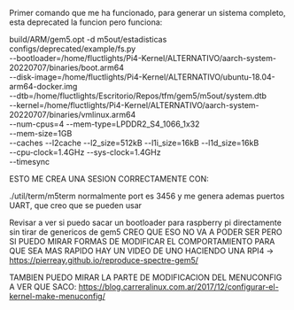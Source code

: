 Primer comando que me ha funcionado, para generar un sistema completo, esta deprecated la funcion pero funciona:

build/ARM/gem5.opt -d m5out/estadisticas configs/deprecated/example/fs.py  \
--bootloader=/home/fluctlights/Pi4-Kernel/ALTERNATIVO/aarch-system-20220707/binaries/boot.arm64 \
--disk-image=/home/fluctlights/Pi4-Kernel/ALTERNATIVO/ubuntu-18.04-arm64-docker.img \
--dtb=/home/fluctlights/Escritorio/Repos/tfm/gem5/m5out/system.dtb \
--kernel=/home/fluctlights/Pi4-Kernel/ALTERNATIVO/aarch-system-20220707/binaries/vmlinux.arm64 \
--num-cpus=4 --mem-type=LPDDR2_S4_1066_1x32 \
--mem-size=1GB \
--caches --l2cache --l2_size=512kB --l1i_size=16kB --l1d_size=16kB \
--cpu-clock=1.4GHz --sys-clock=1.4GHz \
--timesync


ESTO ME CREA UNA SESION CORRECTAMENTE CON:

./util/term/m5term <port> normalmente port es 3456 y me genera ademas puertos UART, que creo que se pueden usar


Revisar a ver si puedo sacar un bootloader para raspberry pi directamente sin tirar de genericos de gem5
CREO QUE ESO NO VA A PODER SER PERO SI PUEDO MIRAR FORMAS DE MODIFICAR EL COMPORTAMIENTO PARA QUE SEA MAS RAPIDO
HAY UN VIDEO DE UNO HACIENDO UNA RPI4 -> https://pierreay.github.io/reproduce-spectre-gem5/

TAMBIEN PUEDO MIRAR LA PARTE DE MODIFICACION DEL MENUCONFIG A VER QUE SACO:
https://blog.carreralinux.com.ar/2017/12/configurar-el-kernel-make-menuconfig/

